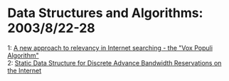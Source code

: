 # Data Structures and Algorithms: 2003/8/22-28  
1: [A new approach to relevancy in Internet searching - the "Vox Populi  Algorithm"](https://doi.org/10.48550/arXiv.cs/0308039)  
2: [Static Data Structure for Discrete Advance Bandwidth Reservations on the  Internet](https://doi.org/10.48550/arXiv.cs/0308041)  